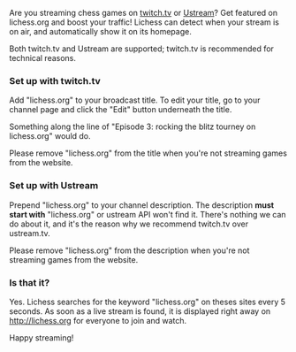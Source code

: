 Are you streaming chess games on [twitch.tv](http://www.twitch.tv/) or [Ustream](http://www.ustream.tv/)? Get featured on lichess.org and boost your traffic!
Lichess can detect when your stream is on air, and automatically show it on its homepage.

Both twitch.tv and Ustream are supported; twitch.tv is recommended for technical reasons.

### Set up with twitch.tv

Add "lichess.org" to your broadcast title. To edit your title, go to your channel page and click the "Edit" button underneath the title.

Something along the line of "Episode 3: rocking the blitz tourney on lichess.org" would do.

Please remove "lichess.org" from the title when you're not streaming games from the website.

### Set up with Ustream

Prepend "lichess.org" to your channel description. The description **must start with** "lichess.org" or ustream API won't find it. There's nothing we can do about it, and it's the reason why we recommend twitch.tv over ustream.tv.

Please remove "lichess.org" from the description when you're not streaming games from the website.


### Is that it?

Yes. Lichess searches for the keyword "lichess.org" on theses sites every 5 seconds. As soon as a live stream is found, it is displayed right away on http://lichess.org for everyone to join and watch.

Happy streaming!